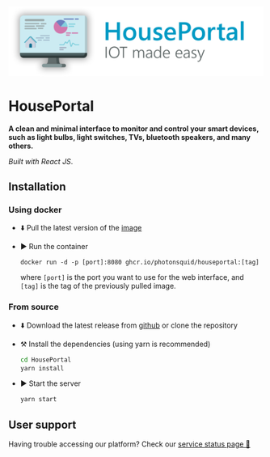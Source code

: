 ![banner](docs/res/HousePortal_banner_readme.png)

# HousePortal

**A clean and minimal interface to monitor and control your smart devices, such as light bulbs, light switches, TVs, bluetooth speakers, and many others.**

*Built with React JS*.

## Installation

### Using docker

- ⬇️ Pull the latest version of the [image](https://github.com/photonsquid/HousePortal/pkgs/container/houseportal "HousePortal image on ghcr.io")

- ▶️ Run the container 
  ```
  docker run -d -p [port]:8080 ghcr.io/photonsquid/houseportal:[tag]
  ``` 
  where `[port]` is the 
  port you want to use for the web interface, and `[tag]` is the tag of the previously pulled image.

### From source

- ⬇️ Download the latest release from [github](https://github.com/photonsquid/HousePortal/releases/latest "Latest release of HousePortal") or clone the repository

- ⚒️ Install the dependencies (using yarn is recommended)
  ```bash
  cd HousePortal
  yarn install
  ```

- ▶️ Start the server
  ```bash
  yarn start
  ```

## User support

Having trouble accessing our platform? Check our [service status page 🔗](https://stats.uptimerobot.com/1D5lVT63kJ)
